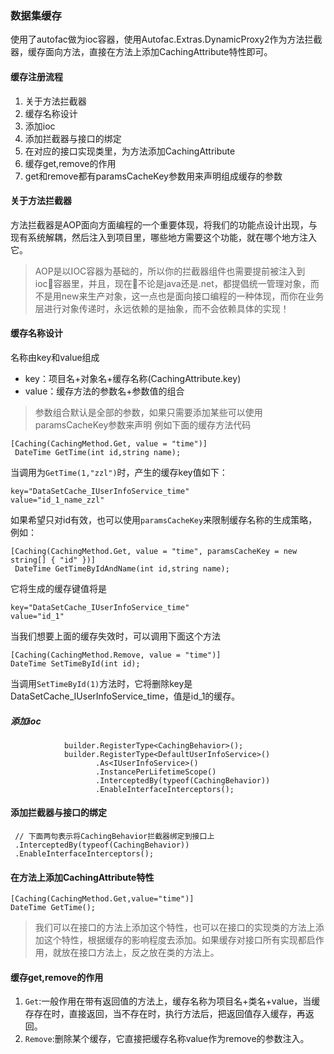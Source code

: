 ### 数据集缓存
使用了autofac做为ioc容器，使用Autofac.Extras.DynamicProxy2作为方法拦截器，缓存面向方法，直接在方法上添加CachingAttribute特性即可。

#### 缓存注册流程
1. 关于方法拦截器
1. 缓存名称设计
1. 添加ioc
1. 添加拦截器与接口的绑定
1. 在对应的接口实现类里，为方法添加CachingAttribute
1. 缓存get,remove的作用
1. get和remove都有paramsCacheKey参数用来声明组成缓存的参数

#### 关于方法拦截器
方法拦截器是AOP面向方面编程的一个重要体现，将我们的功能点设计出现，与现有系统解耦，然后注入到项目里，哪些地方需要这个功能，就在哪个地方注入它。
> AOP是以IOC容器为基础的，所以你的拦截器组件也需要提前被注入到ioc容器里，并且，现在不论是java还是.net，都提倡统一管理对象，而不是用new来生产对象，这一点也是面向接口编程的一种体现，而你在业务层进行对象传递时，永远依赖的是抽象，而不会依赖具体的实现！

#### 缓存名称设计
名称由key和value组成
* key：项目名+对象名+缓存名称(CachingAttribute.key)
* value：缓存方法的参数名+参数值的组合
> 参数组合默认是全部的参数，如果只需要添加某些可以使用paramsCacheKey参数来声明
例如下面的缓存方法代码 
```
[Caching(CachingMethod.Get, value = "time")]
 DateTime GetTime(int id,string name);
``` 
当调用为`GetTime(1,"zzl")`时，产生的缓存key值如下：
```
key="DataSetCache_IUserInfoService_time"
value="id_1_name_zzl"
```
如果希望只对id有效，也可以使用`paramsCacheKey`来限制缓存名称的生成策略，例如：
```
[Caching(CachingMethod.Get, value = "time", paramsCacheKey = new string[] { "id" })]
 DateTime GetTimeByIdAndName(int id,string name);
```
它将生成的缓存键值将是
```
key="DataSetCache_IUserInfoService_time"
value="id_1"
```
当我们想要上面的缓存失效时，可以调用下面这个方法
```
[Caching(CachingMethod.Remove, value = "time")]
DateTime SetTimeById(int id);
```
当调用`SetTimeById(1)`方法时，它将删除key是DataSetCache_IUserInfoService_time，值是id_1的缓存。

##### 添加ioc
```
            builder.RegisterType<CachingBehavior>();
			builder.RegisterType<DefaultUserInfoService>()
				   .As<IUserInfoService>()
				   .InstancePerLifetimeScope()
				   .InterceptedBy(typeof(CachingBehavior))
				   .EnableInterfaceInterceptors();

```

#### 添加拦截器与接口的绑定
```
 // 下面两句表示将CachingBehavior拦截器绑定到接口上
 .InterceptedBy(typeof(CachingBehavior))
 .EnableInterfaceInterceptors();
```

#### 在方法上添加CachingAttribute特性
```
[Caching(CachingMethod.Get,value="time")]
DateTime GetTime();
```
> 我们可以在接口的方法上添加这个特性，也可以在接口的实现类的方法上添加这个特性，根据缓存的影响程度去添加。如果缓存对接口所有实现都启作用，就放在接口方法上，反之放在类的方法上。

#### 缓存get,remove的作用
1. `Get`:一般作用在带有返回值的方法上，缓存名称为项目名+类名+value，当缓存存在时，直接返回，当不存在时，执行方法后，把返回值存入缓存，再返回。
2. `Remove`:删除某个缓存，它直接把缓存名称value作为remove的参数注入。

